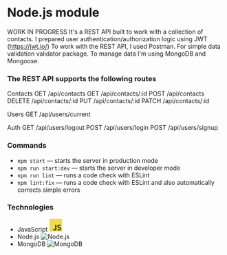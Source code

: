 # Node.js module

WORK IN PROGRESS
It's a REST API built to work with a collection of contacts. I prepared user authentication/authorization logic using JWT (https://jwt.io/)
To work with the REST API, I used Postman.
For simple data validation validator package.
To manage data I'm using MongoDB and Mongoose.

### The REST API supports the following routes

Contacts
GET /api/contacts
GET /api/contacts/:id
POST /api/contacts
DELETE /api/contacts/:id
PUT /api/contacts/:id
PATCH /api/contacts/:id

Users
GET /api/users/current

Auth
GET /api/users/logout
POST /api/users/login
POST /api/users/signup

### Commands

- `npm start` &mdash; starts the server in production mode
- `npm run start:dev` &mdash; starts the server in developer mode
- `npm run lint` &mdash; runs a code check with ESLint
- `npm lint:fix` &mdash; runs a code check with ESLint and also automatically corrects simple errors

### Technologies

- JavaScript
  <img src="https://github.com/devicons/devicon/blob/master/icons/javascript/javascript-original.svg" title="JavaScript" alt="JavaScript" width="30" height="30"/>
- Node.js
  <img src="https://cdn.jsdelivr.net/gh/devicons/devicon/icons/nodejs/nodejs-original-wordmark.svg" title="Node.js" alt="Node.js" width="60" height="60"/>
- MongoDB
  <img src="https://cdn.jsdelivr.net/gh/devicons/devicon/icons/mongodb/mongodb-plain-wordmark.svg" title="MongoDB" alt="MongoDB" width="30" height="30"/>
